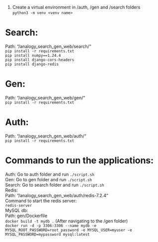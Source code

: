 1. Create a virtual environment in /auth, /gen and /search folders  
`python3 -m venv <venv name>`  
# Search:  
Path: “/analogy_search_gen_web/search/“  
`pip install -r requirements.txt`  
`pip install numpy==1.24.4`  
`pip install django-cors-headers`  
`pip install django-redis`  
# Gen:  
Path: “/analogy_search_gen_web/gen/“  
`pip install -r requirements.txt`  
# Auth:  
Path: “/analogy_search_gen_web/auth/“  
`pip install -r requirements.txt`  
# Commands to run the applications:  
Auth: Go to auth folder and run `./script.sh`  
Gen: Go to gen folder and run `./script.sh`   
Search: Go to search folder and run `./script.sh`     
Redis:  
Path: “/analogy_search_gen_web/auth/redis-7.2.4“  
Command to start the redis server:  
`redis-server`  
MySQL db:  
Path: gen/Dockerfile  
`docker build -t mydb .` (After navigating to the /gen folder)  
`docker run -d -p 3306:3306 --name mydb -e MYSQL_ROOT_PASSWORD=root_password -e MYSQL_USER=myuser -e MYSQL_PASSWORD=mypassword mysql:latest`  
